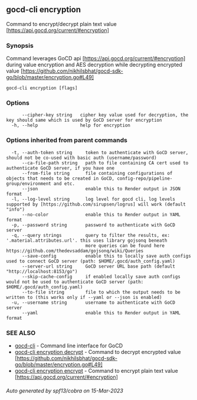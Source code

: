 ## gocd-cli encryption

Command to encrypt/decrypt plain text value [https://api.gocd.org/current/#encryption]

### Synopsis

Command leverages GoCD api [https://api.gocd.org/current/#encryption] during value encryption and 
AES decryption while decrypting encrypted value [https://github.com/nikhilsbhat/gocd-sdk-go/blob/master/encryption.go#L49]

```
gocd-cli encryption [flags]
```

### Options

```
      --cipher-key string   cipher key value used for decryption, the key should same which is used by GoCD server for encryption
  -h, --help                help for encryption
```

### Options inherited from parent commands

```
  -t, --auth-token string     token to authenticate with GoCD server, should not be co-used with basic auth (username/password)
      --ca-file-path string   path to file containing CA cert used to authenticate GoCD server, if you have one
      --from-file string      file containing configurations of objects that needs to be created in GoCD, config-repo/pipeline-group/environment and etc.
      --json                  enable this to Render output in JSON format
  -l, --log-level string      log level for gocd cli, log levels supported by [https://github.com/sirupsen/logrus] will work (default "info")
      --no-color              enable this to Render output in YAML format
  -p, --password string       password to authenticate with GoCD server
  -q, --query strings         query to filter the results, ex: '.material.attributes.url'. this uses library gojsonq beneath
                              more queries can be found here https://github.com/thedevsaddam/gojsonq/wiki/Queries
      --save-config           enable this to locally save auth configs used to connect GoCD server (path: $HOME/.gocd/auth_config.yaml)
      --server-url string     GoCD server URL base path (default "http://localhost:8153/go")
      --skip-cache-config     if enabled locally save auth configs would not be used to authenticate GoCD server (path: $HOME/.gocd/auth_config.yaml)
      --to-file string        file to which the output needs to be written to (this works only if --yaml or --json is enabled)
  -u, --username string       username to authenticate with GoCD server
      --yaml                  enable this to Render output in YAML format
```

### SEE ALSO

* [gocd-cli](gocd-cli.md)	 - Command line interface for GoCD
* [gocd-cli encryption decrypt](gocd-cli_encryption_decrypt.md)	 - Command to decrypt encrypted value [https://github.com/nikhilsbhat/gocd-sdk-go/blob/master/encryption.go#L49]
* [gocd-cli encryption encrypt](gocd-cli_encryption_encrypt.md)	 - Command to encrypt plain text value [https://api.gocd.org/current/#encryption]

###### Auto generated by spf13/cobra on 15-Mar-2023
